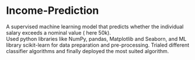 # Income-Prediction

A supervised machine learning model that predicts whether the individual salary exceeds a nominal value ( here 50k).</br> Used python libraries like NumPy, pandas, Matplotlib and Seaborn, and ML library scikit-learn for data preparation and pre-processing. 
Trialed different classifier algorithms and finally deployed the most suited algorithm.
